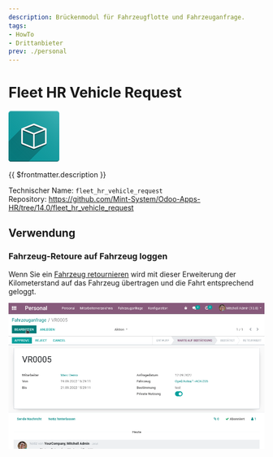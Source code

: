 ```yaml
---
description: Brückenmodul für Fahrzeugflotte und Fahrzeuganfrage.
tags:
- HowTo
- Drittanbieter
prev: ./personal
---
```

# Fleet HR Vehicle Request
![icon_oms_box](assets/icon_oms_box.png)

{{ $frontmatter.description }}

Technischer Name: `fleet_hr_vehicle_request`\
Repository: <https://github.com/Mint-System/Odoo-Apps-HR/tree/14.0/fleet_hr_vehicle_request>

## Verwendung

### Fahrzeug-Retoure auf Fahrzeug loggen

Wenn Sie ein [Fahrzeug retournieren](HR%20Vehicle%20Request.md#Fahrzeug%20retournieren) wird mit dieser Erweiterung der Kilometerstand auf das Fahrzeug übertragen und die Fahrt entsprechend geloggt.

![Fleet Employee Vehicle Request](assets/Fleet%20HR%20Vehicle%20Request.gif)